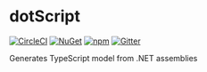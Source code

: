 # dotScript

[![CircleCI](https://img.shields.io/circleci/project/github/veton/dotScript.svg)](https://circleci.com/gh/veton/dotScript)
[![NuGet](https://img.shields.io/nuget/v/dotScript.svg)](https://www.nuget.org/packages/dotScript)
[![npm](https://img.shields.io/npm/v/dotscript.svg)](https://www.npmjs.com/package/dotscript)
[![Gitter](https://img.shields.io/gitter/room/dot-script/Lobby.svg)](https://gitter.im/dot-script/Lobby)

Generates TypeScript model from .NET assemblies
